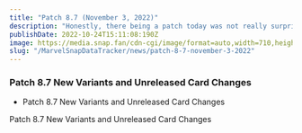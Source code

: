 ```yaml
---
title: "Patch 8.7 (November 3, 2022)"
description: "Honestly, there being a patch today was not really surprising to a lot of people. If you'd like to stay in the loop in the future, come check out the snap.fan community discord."
publishDate: 2022-10-24T15:11:08:190Z
image: https://media.snap.fan/cdn-cgi/image/format=auto,width=710,height=398,quality=80,fit=cover,gravity=top/news/original_images/novpatch.jpg
slug: "/MarvelSnapDataTracker/news/patch-8-7-november-3-2022"
---
```


### Patch 8.7 New Variants and Unreleased Card Changes

- Patch 8.7 New Variants and Unreleased Card Changes

Patch 8.7 New Variants and Unreleased Card Changes
